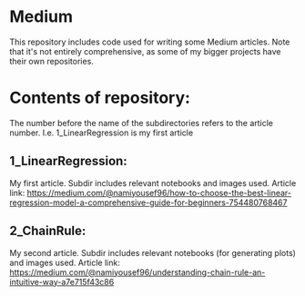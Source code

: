 # Medium
This repository includes code used for writing some Medium articles. Note that it's not entirely comprehensive, as some of my bigger projects have their own repositories.

# Contents of repository:

The number before the name of the subdirectories refers to the article number. I.e. 1_LinearRegression is my first article

## 1_LinearRegression:
My first article. Subdir includes relevant notebooks and images used.
Article link: https://medium.com/@namiyousef96/how-to-choose-the-best-linear-regression-model-a-comprehensive-guide-for-beginners-754480768467

## 2_ChainRule:
My second article. Subdir includes relevant notebooks (for generating plots) and images used.
Article link: https://medium.com/@namiyousef96/understanding-chain-rule-an-intuitive-way-a7e715f43c86
